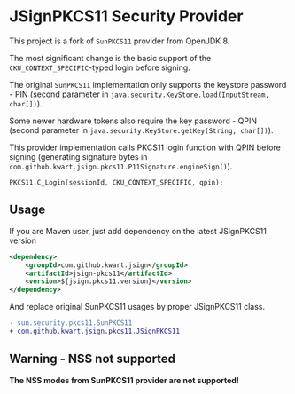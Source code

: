 # JSignPKCS11 Security Provider

This project is a fork of `SunPKCS11` provider from OpenJDK 8.

The most significant change is the basic support of the `CKU_CONTEXT_SPECIFIC`-typed login before signing.

The original `SunPKCS11` implementation only supports the keystore password - PIN
(second parameter in `java.security.KeyStore.load(InputStream, char[])`).

Some newer hardware tokens also require the key password - QPIN
(second parameter in `java.security.KeyStore.getKey(String, char[])`).

This provider implementation calls PKCS11 login function with QPIN before signing (generating signature bytes in
`com.github.kwart.jsign.pkcs11.P11Signature.engineSign()`).

```
PKCS11.C_Login(sessionId, CKU_CONTEXT_SPECIFIC, qpin);
```

## Usage

If you are Maven user, just add dependency on the latest JSignPKCS11 version

```xml
<dependency>
    <groupId>com.github.kwart.jsign</groupId>
    <artifactId>jsign-pkcs11</artifactId>
    <version>${jsign.pkcs11.version}</version>
</dependency>
```

And replace original SunPKCS11 usages by proper JSignPKCS11 class.

```diff
- sun.security.pkcs11.SunPKCS11
+ com.github.kwart.jsign.pkcs11.JSignPKCS11
```

## Warning - NSS not supported
**The NSS modes from SunPKCS11 provider are not supported!**
